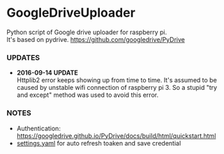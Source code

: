 # GoogleDriveUploader
Python script of Google drive uploader for raspberry pi. <br>
It's based on pydrive. https://github.com/googledrive/PyDrive

### UPDATES
* **2016-09-14 UPDATE** <br>
  Httplib2 error keeps showing up from time to time.
  It's assumed to be caused by unstable wifi connection of raspberry pi 3.
  So a stupid "try and except" method was used to avoid this error.

### NOTES
* Authentication: https://googledrive.github.io/PyDrive/docs/build/html/quickstart.html
* [settings.yaml](/yaml_setting/settings.yaml) for auto refresh toaken and save credential

